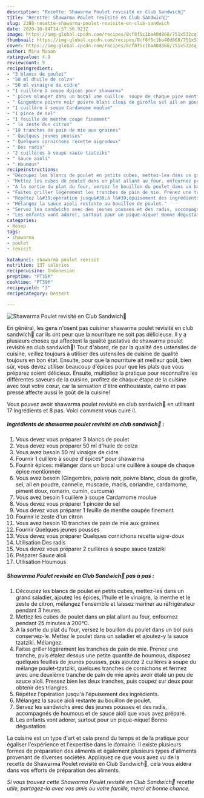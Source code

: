 ```yaml
---
description: "Recette: Shawarma Poulet revisité en Club Sandwich🥪"
title: "Recette: Shawarma Poulet revisité en Club Sandwich🥪"
slug: 2388-recette-shawarma-poulet-revisite-en-club-sandwich
date: 2020-10-04T14:57:56.923Z
image: https://img-global.cpcdn.com/recipes/8cf8f5c1ba40d868/751x532cq70/shawarma-poulet-revisite-en-club-sandwich🥪-photo-principale-de-la-recette.jpg
thumbnail: https://img-global.cpcdn.com/recipes/8cf8f5c1ba40d868/751x532cq70/shawarma-poulet-revisite-en-club-sandwich🥪-photo-principale-de-la-recette.jpg
cover: https://img-global.cpcdn.com/recipes/8cf8f5c1ba40d868/751x532cq70/shawarma-poulet-revisite-en-club-sandwich🥪-photo-principale-de-la-recette.jpg
author: Mina Mason
ratingvalue: 4.9
reviewcount: 9
recipeingredient:
- "3 blancs de poulet"
- "50 ml dhuile de colza"
- "50 ml vinaigre de cidre"
- "1 cuillère à soupe dpices pour shawarma"
- " pices mlanger dans un bocal une cuillre  soupe de chaque pice mentionne"
- " Gingembre poivre noir poivre blanc clous de girofle sel ail en poudre cannelle muscade macis coriandre cardamome piment doux romarin cumin curcuma"
- "1 cuillère à soupe Cardamome moulue"
- "1 pince de sel"
- "1 feuille de menthe coupe finement"
- " le zeste dun citron"
- "10 tranches de pain de mie aux graines"
- " Quelques jeunes pousses"
- " Quelques cornichons recette aigredoux"
- " Des radis"
- "2 cuillères à soupe sauce tzatziki"
- " Sauce aioli"
- " Houmous"
recipeinstructions:
- "Découpez les blancs de poulet en petits cubes, mettez-les dans un grand saladier, ajoutez les épices, l&#39;huile et le vinaigre, la menthe et le zeste de citron, mélangez l&#39;ensemble et laissez mariner au réfrigérateur pendant 3 heures."
- "Mettez les cubes de poulet dans un plat allant au four, enfournez pendant 25 minutes à 200°C."
- "A la sortie du plat du four, versez le bouillon du poulet dans un bol puis conservez-le. Mettez le poulet dans un saladier et ajoutez-y la sauce tzatziki. Mélangez."
- "Faites griller légèrement les tranches de pain de mie. Prenez une tranche, puis étalez dessus une petite quantité de houmous, disposez quelques feuilles de jeunes pousses, puis ajoutez 2 cuillères à soupe du mélange poulet-tzatziki, quelques tranches de cornichons et fermez avec une deuxième tranche de pain de mie après avoir étalé un peu de sauce aioli. Pressez bien les deux tranches, puis coupez sur deux pour obtenir des triangles."
- "Répétez l&#39;opération jusqu&#39;à l&#39;épuisement des ingrédients."
- "Mélangez la sauce aioli restante au bouillon de poulet."
- "Servez les sandwichs avec des jeunes pousses et des radis, accompagnés de houmous et de sauce aioli que vous avez préparé."
- "Les enfants vont adorer, surtout pour un pique-nique! Bonne dégustation"
categories:
- Resep
tags:
- shawarma
- poulet
- revisit

katakunci: shawarma poulet revisit 
nutrition: 137 calories
recipecuisine: Indonesian
preptime: "PT35M"
cooktime: "PT39M"
recipeyield: "3"
recipecategory: Dessert

---
```



![Shawarma Poulet revisité en Club Sandwich🥪](https://img-global.cpcdn.com/recipes/8cf8f5c1ba40d868/751x532cq70/shawarma-poulet-revisite-en-club-sandwich🥪-photo-principale-de-la-recette.jpg)

En général, les gens n'osent pas cuisiner shawarma poulet revisité en club sandwich🥪 car ils ont peur que la nourriture ne soit pas délicieuse. Il y a plusieurs choses qui affectent la qualité gustative de shawarma poulet revisité en club sandwich🥪! Tout d'abord, de par la qualité des ustensiles de cuisine, veillez toujours à utiliser des ustensiles de cuisine de qualité toujours en bon état. Ensuite, pour que la nourriture ait meilleur goût, bien sûr, vous devez utiliser beaucoup d'épices pour que les plats que vous préparez soient délicieux. Ensuite, multipliez la pratique pour reconnaître les différentes saveurs de la cuisine, profitez de chaque étape de la cuisine avec tout votre cœur, car la sensation d'être enthousiaste, calme et pas pressé affecte aussi le goût de la cuisine!

<!--inarticleads1-->

Vous pouvez avoir shawarma poulet revisité en club sandwich🥪 en utilisant 17 Ingrédients et 8 pas. Voici comment vous cuire il.

##### Ingrédients de shawarma poulet revisité en club sandwich🥪 :

1. Vous devez vous préparer 3 blancs de poulet
1. Vous devez vous préparer 50 ml d&#39;huile de colza
1. Vous avez besoin 50 ml vinaigre de cidre
1. Fournir 1 cuillère à soupe d&#39;épices* pour shawarma
1. Fournir  épices: mélanger dans un bocal une cuillère à soupe de chaque épice mentionnée
1. Vous avez besoin  (Gingembre, poivre noir, poivre blanc, clous de girofle, sel, ail en poudre, cannelle, muscade, macis, coriandre, cardamome, piment doux, romarin, cumin, curcuma)
1. Vous avez besoin 1 cuillère à soupe Cardamome moulue
1. Vous devez vous préparer 1 pincée de sel
1. Vous devez vous préparer 1 feuille de menthe coupée finement
1. Fournir  le zeste d&#39;un citron
1. Vous avez besoin 10 tranches de pain de mie aux graines
1. Fournir  Quelques jeunes pousses
1. Vous devez vous préparer  Quelques cornichons recette aigre-doux
1. Utilisation  Des radis
1. Vous devez vous préparer 2 cuillères à soupe sauce tzatziki
1. Préparer  Sauce aioli
1. Utilisation  Houmous




<!--inarticleads2-->

##### Shawarma Poulet revisité en Club Sandwich🥪 pas à pas :

1. Découpez les blancs de poulet en petits cubes, mettez-les dans un grand saladier, ajoutez les épices, l&#39;huile et le vinaigre, la menthe et le zeste de citron, mélangez l&#39;ensemble et laissez mariner au réfrigérateur pendant 3 heures.
1. Mettez les cubes de poulet dans un plat allant au four, enfournez pendant 25 minutes à 200°C.
1. A la sortie du plat du four, versez le bouillon du poulet dans un bol puis conservez-le. Mettez le poulet dans un saladier et ajoutez-y la sauce tzatziki. Mélangez.
1. Faites griller légèrement les tranches de pain de mie. Prenez une tranche, puis étalez dessus une petite quantité de houmous, disposez quelques feuilles de jeunes pousses, puis ajoutez 2 cuillères à soupe du mélange poulet-tzatziki, quelques tranches de cornichons et fermez avec une deuxième tranche de pain de mie après avoir étalé un peu de sauce aioli. Pressez bien les deux tranches, puis coupez sur deux pour obtenir des triangles.
1. Répétez l&#39;opération jusqu&#39;à l&#39;épuisement des ingrédients.
1. Mélangez la sauce aioli restante au bouillon de poulet.
1. Servez les sandwichs avec des jeunes pousses et des radis, accompagnés de houmous et de sauce aioli que vous avez préparé.
1. Les enfants vont adorer, surtout pour un pique-nique! Bonne dégustation




<!--inarticleads1-->

<p>
La cuisine est un type d'art et cela prend du temps et de la pratique pour égaliser l'expérience et l'expertise dans le domaine. Il existe plusieurs formes de préparation des aliments et également plusieurs types d'aliments provenant de diverses sociétés. Appliquez ce que vous avez vu de la recette de Shawarma Poulet revisité en Club Sandwich🥪, cela vous aidera dans vos efforts de préparation des aliments.
</p>

<p>
<i>Si vous trouvez cette Shawarma Poulet revisité en Club Sandwich🥪 recette utile, partagez-la avec vos amis ou votre famille, merci et bonne chance.</i>
</p>
